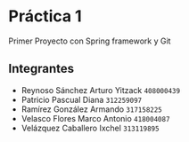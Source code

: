 # Práctica 1

Primer Proyecto con Spring framework y Git

## Integrantes

- Reynoso Sánchez Arturo Yitzack `408000439`
- Patricio Pascual Diana `312259097`
- Ramírez González Armando `317158225`
- Velasco Flores Marco Antonio `418004087`
- Velázquez Caballero Ixchel `313119895`


